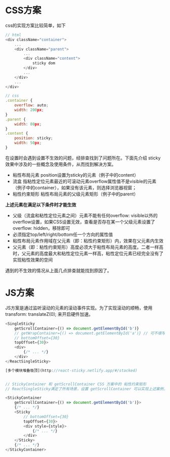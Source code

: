# CSS方案

css的实现方案比较简单，如下

```js
// html
<div className="container">
    ...
    <div className="parent">
        ...
        <div className="content">
            sticky dom
        </div>
        ...
    </div>
    ...
</div>

// css
.container {
    overflow: auto;
    width: 200px;
}
.parent {
    width: 80px;
}
.content {
    position: sticky;
    width: 50px;
}
```
在设置时会遇到设置不生效的问题，经排查找到了问题所在。下面先介绍 sticky 效果中涉及的一些概念及使用条件，从而找到解决方案。

* 粘性布局元素
position设置为sticky的元素（例子中的content）
* 流盒
指粘性定位元素最近的可滚动元素overflow属性值不是visible的元素（例子中的container），如果没有该元素，则选择浏览器视窗；
* 粘性约束矩形
粘性布局元素的父级元素矩形（例子中的parent）

**上述元素在满足以下条件时才能生效**

* 父级（流盒和粘性定位元素之间）元素不能有任何overflow: visible以外的overflow设置，如果CSS设置无效，查看是否存在某一个父级元素设置了overflow: hidden，移除即可
* 必须指定top/left/right/bottom任一个方向的属性值
* 粘性布局元素作用域在父元素（即：粘性约束矩形）内，效果在父元素内生效
* 父元素（即：粘性约束矩形）高度必须大于粘性布局元素的高度。二者一样高时，父元素的高度最大和粘性定位元素一样高，粘性定位元素已经完全没有了实现粘性效果的空间

遇到的不生效的情况从上面几点排查就能找到原因了。

# JS方案

JS方案是通过监听滚动的元素的滚动事件实现。为了实现滚动的顺畅，使用transform: translateZ(0); 来开启硬件加速。

```js
<SingleSticky
    getScrollContainer={() => document.getElementById('b')}
    // getWrapContainer={() => document.getElementById('a')} // 可不填写，若填写则需要设置 a position: relative
    // bottomOffset={30}
    topOffset={30}>
    <div>
        {/* ... */}
    </div>
</ReactSingleSticky>

[多个模块堆叠吸顶](http://react-sticky.netlify.app/#/stacked)


// StickyContainer 和 getScrollContainer CSS 方案中的 粘性约束矩形
// ReactSingleSticky满足了所有场景，设置 getScrollContainer 可以实现上述案例，也可以用  StickyContainer + Sticky 代替

<StickyContainer
    getScrollContainer={() => document.getElementById('b')}>
    {/* ... */}
    <Sticky
        // bottomOffset={30}
        topOffset={30}>
        <div style={style}>
            {/* ... */}
        </div>
    </Sticky>
    {/* ... */}
</StickyContainer>
```
